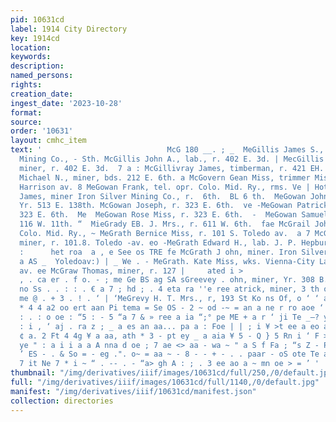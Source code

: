 ```yaml
---
pid: 10631cd
label: 1914 City Directory
key: 1914cd
location: 
keywords: 
description: 
named_persons: 
rights: 
creation_date: 
ingest_date: '2023-10-28'
format: 
source: 
order: '10631'
layout: cmhc_item
text: '                            McG 180 __. ; _  MeGillis James S., miner Western
  Mining Co., - Sth. McGillis John A., lab., r. 402 E. 3d. | MecGillis Ranald A.,
  miner, r. 402 E. 3d.  7 a : McGillivray James, timberman, r. 421 EH. 5th. - ‘_MeGinnis
  Michael N., miner, bds. 212 E. 6th. a McGovern Gean Miss, trimmer Miss Lillie Br
  Harrison av. 8 MeGowan Frank, tel. opr. Colo. Mid. Ry., rms. Ve | Hotel. oh McGowan
  James, miner Iron Silver Mining Co., r.  6th.  BL 6 th.  MeGowan John, teamster,
  Yr. 513 E. 138th. McGowan Joseph, r. 323 E. 6th.  ve -MeGowan Patrick, miner, r.
  323 E. 6th.  Me  MeGowan Rose Miss, r. 323 E. 6th.  -  MeGowan Samuel, miner, r.
  116 W. 11th. “  MieGrady EB. J. Mrs., r. 611 W. 6th.  fae McGrail John H., yardmaster
  Colo. Mid. Ry., ~ MeGrath Bernice Miss, r. 101 S. Toledo av.  a 7 McGrath Daniel,
  miner, r. 101.8. Toledo -av. eo -MeGrath Edward H., lab. J. P. Hepburn, r . 1018
  :      het roa  a , e See os TRE fe McGrath J ohn, miner. Iron Silver Mining. Co5:#
  a AS _  Yoledoav:) | _ We . - MeGrath. Kate Miss, wks. Vienna-City Laun  =  Roledo
  av. ee McGraw Thomas, miner, r. 127 |     ated i >                          oe :
  , . ca er . f o. - ; me Ge BS ag SA sGreevey . ohn, miner, Yr. 308 B.Tth. se - %
  no Ss . . : : . € a 7 ; hd ; . 4 eta ra ''e ree atrick, miner, 3 th oo: ru '' _o_
  me @ . + 3 . ! . ‘ | ‘MeGrevy H. T. Mrs., r, 193 St Ko ns Of, o ‘ ‘ a ; es — - -
  * 4 4 a2 oo ert aan Pi tema = Se OS - 2 ~ od -~ = an a ne r ro aoe ‘ _. a els ec
  : . : o oe : “5 : - 5 “a 7 & » ree a ia “;° pe ME + a r ‘ ji Te _—? yi a aE an ae
  : i , ‘ aj . ra z ; _ a es an aa... pa a : Foe | | ; i ¥ >t ee a eo as i a 8 * *
  ¢ a. 2 Ft 4 4g ¥ a aa, ath * 3 - pt ey _ a aia ¥ 5 - Q } 5 Rn i ‘ F > OS a Yo é
  ye " : a i i a a A nna d oe ; 7 ae <> aa - wa ~ " a S f Fa ; “s Z - Ps Af ne ‘ ~~.
  ’ ES - . & So = - eg .". o~ = aa ~ - 8 - - + - . . paar - oS ote Te ae 4 ° 2° *
  7 it Ne 7 * i ~ “ . -- . - “a> gh A : ; . 3 ee ao a ~ mn oe > = ’ '
thumbnail: "/img/derivatives/iiif/images/10631cd/full/250,/0/default.jpg"
full: "/img/derivatives/iiif/images/10631cd/full/1140,/0/default.jpg"
manifest: "/img/derivatives/iiif/10631cd/manifest.json"
collection: directories
---
```

